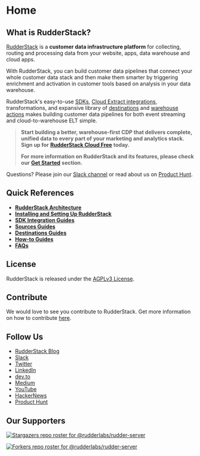 # Home

## What is RudderStack?

[RudderStack](https://rudderstack.com/) is a **customer data infrastructure platform** for collecting, routing and processing data from your website, apps, data warehouse and cloud apps.

With RudderStack, you can build customer data pipelines that connect your whole customer data stack and then make them smarter by triggering enrichment and activation in customer tools based on analysis in your data warehouse.

RudderStack's easy-to-use [SDKs](https://docs.rudderstack.com/rudderstack-sdk-integration-guides), [Cloud Extract integrations](https://docs.rudderstack.com/sources), transformations, and expansive library of [destinations](https://docs.rudderstack.com/destinations) and [warehouse actions](https://docs.rudderstack.com/rudderstack-warehouse-actions) makes building customer data pipelines for both event streaming and cloud-to-warehouse ELT simple.

> **Start building a better, warehouse-first CDP that delivers complete, unified data to every part of your marketing and analytics stack. Sign up for** [**RudderStack Cloud Free**](https://app.rudderlabs.com/signup?type=freetrial) **today.**
>
> **For more information on RudderStack and its features, please check our** [**Get Started**](https://docs.rudderstack.com/get-started) **section.**

Questions? Please join our [Slack channel](https://resources.rudderstack.com/join-rudderstack-slack) or read about us on [Product Hunt](https://www.producthunt.com/posts/rudderstack).

## Quick References

* [**RudderStack Architecture**](https://docs.rudderstack.com/get-started/rudderstack-architecture)
* [**Installing and Setting Up RudderStack**](https://app.gitbook.com/@rudderlabs/s/rudderlabs-1/installing-and-setting-up-rudderstack)
* [**SDK Integration Guides**](https://app.gitbook.com/@rudderlabs/s/rudderlabs-1/rudderstack-sdk-integration-guides)
* [**Sources Guides**](https://app.gitbook.com/@rudderlabs/s/rudderlabs-1/sources)
* [**Destinations Guides**](https://app.gitbook.com/@rudderlabs/s/rudderlabs-1/destinations)
* [**How-to Guides**](https://app.gitbook.com/@rudderlabs/s/rudderlabs-1/how-to-guides)
* [**FAQs**](https://app.gitbook.com/@rudderlabs/s/rudderlabs-1/faqs)

## License

RudderStack is released under the [AGPLv3 License](https://www.gnu.org/licenses/agpl-3.0-standalone.html).

## Contribute

We would love to see you contribute to RudderStack. Get more information on how to contribute [here](https://github.com/rudderlabs/rudderstack-docs/blob/master/CODE_OF_CONDUCT.md).

## Follow Us

* [RudderStack Blog](https://rudderstack.com/blog/)
* [Slack](https://resources.rudderstack.com/join-rudderstack-slack)
* [Twitter](https://twitter.com/rudderstack)
* [LinkedIn](https://www.linkedin.com/company/rudderlabs/)
* [dev.to](https://dev.to/rudderstack)
* [Medium](https://rudderstack.medium.com/)
* [YouTube](https://www.youtube.com/channel/UCgV-B77bV_-LOmKYHw8jvBw)
* [HackerNews](https://news.ycombinator.com/item?id=21081756)
* [Product Hunt](https://www.producthunt.com/posts/rudderstack)

## Our Supporters

[![Stargazers repo roster for @rudderlabs/rudder-server](https://reporoster.com/stars/rudderlabs/rudder-server)](https://github.com/rudderlabs/rudder-server/stargazers)

[![Forkers repo roster for @rudderlabs/rudder-server](https://reporoster.com/forks/rudderlabs/rudder-server)](https://github.com/rudderlabs/rudder-server/network/members)

